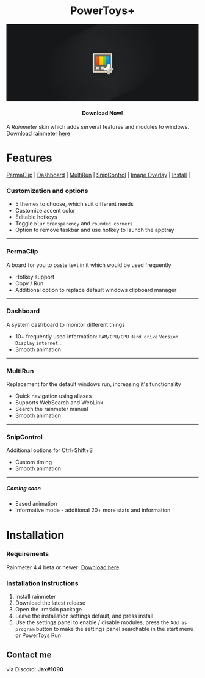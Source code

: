 <h1 align="center">
  PowerToys+
</h1>

<img src="https://github.com/EnhancedJax/PowerToysPlus/blob/master/%40Resources/Images/GIF.gif"/>

<h4 align="center">Download Now!</h4>

A *Rainmeter* skin which adds serveral features and modules to windows. Download rainmeter [here](https://www.rainmeter.net/)

# Features

[PermaClip](https://github.com/EnhancedJax/PowerToysPlus#permaclip) | [Dashboard](https://github.com/EnhancedJax/PowerToysPlus#dashboard) | [MultiRun](https://github.com/EnhancedJax/PowerToysPlus#multirun) | [SnipControl](https://github.com/EnhancedJax/PowerToysPlus#snipcontrol) | [Image Overlay](https://github.com/EnhancedJax/PowerToysPlus#image-overlay) | [Install](https://github.com/EnhancedJax/PowerToysPlus#installation) | 

### Customization and options
- 5 themes to choose, which suit different needs
- Customize accent color
- Editable hotkeys
- Toggle `blur` `transparency` and `rounded corners`
- Option to remove taskbar and use hotkey to launch the apptray

------------

### PermaClip
A board for you to paste text in it which would be used frequently
- Hotkey support
- Copy / Run
- Additional option to replace default windows clipboard manager

------------

### Dashboard
A system dashboard to monitor different things
- 10+ frequently used information: `RAM/CPU/GPU` `Hard drive` `Version` `Display` `internet`...
- Smooth animation

------------

### MultiRun
Replacement for the default windows run, increasing it's functionality
- Quick navigation using aliases
- Supports WebSearch and WebLink
- Search the rainmeter manual
- Smooth animation

------------

### SnipControl
Additional options for Ctrl+Shift+S
- Custom timing
- Smooth animation

------------

##### Coming soon
- Eased animation
- Informative mode - additional 20+ more stats and information




# Installation
### Requirements
Rainmeter 4.4 beta or newer: [Download here](https://www.rainmeter.net/)

### Installation Instructions
1. Install rainmeter
1. Download the latest release
1. Open the .rmskin package 
1. Leave the installation settings default, and press install
1. Use the settings panel to enable / disable modules, press the `Add as program` button to make the settings panel searchable in the start menu or PowerToys Run
  
## Contact me
via Discord: **Jax#1090**
